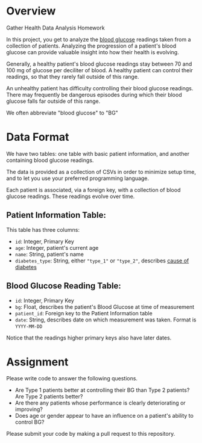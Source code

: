 Overview
===========
Gather Health Data Analysis Homework

In this project, you get to analyze the [blood glucose](http://en.wikipedia.org/wiki/Blood_sugar) readings taken from a collection of patients.  Analyzing the progression of a patient's blood glucose can provide valuable insight into how their health is evolving.

Generally, a healthy patient's blood glucose readings stay between 70 and 100 mg of glucose per deciliter of blood.  A healthy patient can control their readings, so that they rarely fall outside of this range.

An unhealthy patient has difficulty controlling their blood glucose readings.  There may frequently be dangerous episodes during which their blood glucose falls far outside of this range.

We often abbreviate "blood glucose" to "BG"

Data Format
============
We have two tables: one table with basic patient information, and another containing blood glucose readings.

The data is provided as a collection of CSVs in order to minimize setup time, and to let you use your preferred programming language.

Each patient is associated, via a foreign key, with a collection of blood glucose readings.  These readings evolve over time.


Patient Information Table:
---------------------------
This table has three columns:
* `id`: Integer, Primary Key
* `age`: Integer, patient's current age
* `name`: String, patient's name
* `diabetes_type`: String, either `"type_1"` or `"type_2"`, describes [cause of diabetes](http://en.wikipedia.org/wiki/Diabetes_mellitus#Causes)

Blood Glucose Reading Table:
-----------------------------
* `id`: Integer, Primary Key
* `bg`: Float, describes the patient's Blood Glucose at time of measurement
* `patient_id`: Foreign key to the Patient Information table
* `date`: String, describes date on which measurement was taken.  Format is `YYYY-MM-DD`

Notice that the readings higher primary keys also have later dates.

Assignment
===========

Please write code to answer the following questions.

* Are Type 1 patients better at controlling their BG than Type 2 patients?  Are Type 2 patients better?
* Are there any patients whose performance is clearly deteriorating or improving?
* Does age or gender appear to have an influence on a patient's ability to control BG?

Please submit your code by making a pull request to this repository.

